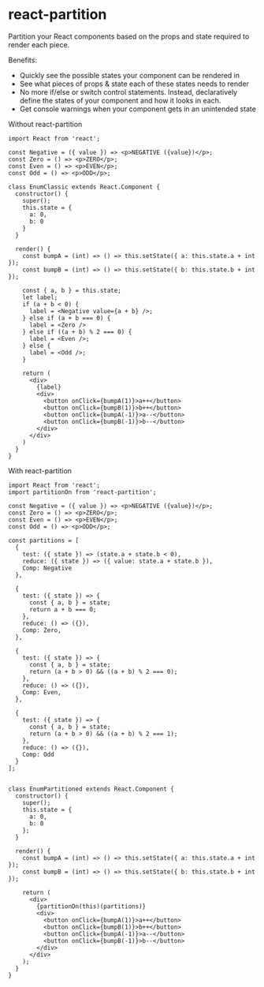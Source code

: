 # react-partition

Partition your React components based on the props and state required to render each piece.

Benefits:
* Quickly see the possible states your component can be rendered in
* See what pieces of props & state each of these states needs to render
* No more if/else or switch control statements.  Instead, declaratively define the states of your component and how it looks in each.
* Get console warnings when your component gets in an unintended state

Without react-partition
```
import React from 'react';

const Negative = ({ value }) => <p>NEGATIVE ({value})</p>;
const Zero = () => <p>ZERO</p>;
const Even = () => <p>EVEN</p>;
const Odd = () => <p>ODD</p>;

class EnumClassic extends React.Component {
  constructor() {
    super();
    this.state = {
      a: 0,
      b: 0
    }
  }

  render() {
    const bumpA = (int) => () => this.setState({ a: this.state.a + int });
    const bumpB = (int) => () => this.setState({ b: this.state.b + int });

    const { a, b } = this.state;
    let label;
    if (a + b < 0) {
      label = <Negative value={a + b} />;
    } else if (a + b === 0) {
      label = <Zero />
    } else if ((a + b) % 2 === 0) {
      label = <Even />;
    } else {
      label = <Odd />;
    }

    return (
      <div>
        {label}
        <div>
          <button onClick={bumpA(1)}>a++</button>
          <button onClick={bumpB(1)}>b++</button>
          <button onClick={bumpA(-1)}>a--</button>
          <button onClick={bumpB(-1)}>b--</button>
        </div>
      </div>
    )
  }
}

```

With react-partition
```
import React from 'react';
import partitionOn from 'react-partition';

const Negative = ({ value }) => <p>NEGATIVE ({value})</p>;
const Zero = () => <p>ZERO</p>;
const Even = () => <p>EVEN</p>;
const Odd = () => <p>ODD</p>;

const partitions = [
  {
    test: ({ state }) => (state.a + state.b < 0),
    reduce: ({ state }) => ({ value: state.a + state.b }),
    Comp: Negative
  },

  {
    test: ({ state }) => {
      const { a, b } = state;
      return a + b === 0;
    },
    reduce: () => ({}),
    Comp: Zero,
  },

  {
    test: ({ state }) => {
      const { a, b } = state;
      return (a + b > 0) && ((a + b) % 2 === 0);
    },
    reduce: () => ({}),
    Comp: Even,
  },

  {
    test: ({ state }) => {
      const { a, b } = state;
      return (a + b > 0) && ((a + b) % 2 === 1);
    },
    reduce: () => ({}),
    Comp: Odd
  }
];


class EnumPartitioned extends React.Component {
  constructor() {
    super();
    this.state = {
      a: 0,
      b: 0
    };
  }

  render() {
    const bumpA = (int) => () => this.setState({ a: this.state.a + int });
    const bumpB = (int) => () => this.setState({ b: this.state.b + int });

    return (
      <div>
        {partitionOn(this)(partitions)}
        <div>
          <button onClick={bumpA(1)}>a++</button>
          <button onClick={bumpB(1)}>b++</button>
          <button onClick={bumpA(-1)}>a--</button>
          <button onClick={bumpB(-1)}>b--</button>
        </div>
      </div>
    );
  }
}
```
